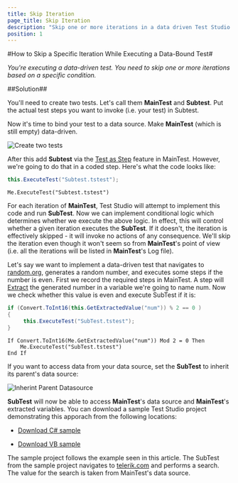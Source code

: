 ```yaml
---
title: Skip Iteration
page_title: Skip Iteration
description: "Skip one or more iterations in a data driven Test Studio test execution."
position: 1
---
```

#How to Skip a Specific Iteration While Executing a Data-Bound Test#

*You're executing a data-driven test. You need to skip one or more iterations based on a specific condition.*

##Solution##

You'll need to create two tests. Let's call them **MainTest** and **Subtest**. Put the actual test steps you want to invoke (i.e. your test) in Subtest.

Now it's time to bind your test to a data source. Make **MainTest** (which is still empty) data-driven.

![Create two tests][1]

After this add **Subtest** via the <a href="/features/custom-steps/test-as-step" target="_blank">Test as Step</a> feature in MainTest. However, we're going to do that in a coded step. Here's what the code looks like: 

```C#
this.ExecuteTest("Subtest.tstest");
```
```VB
Me.ExecuteTest("Subtest.tstest")
```

For each iteration of **MainTest**, Test Studio will attempt to implement this code and run **SubTest**. Now we can implement conditional logic which determines whether we execute the above logic. In effect, this will control whether a given iteration executes the **SubTest**. If it doesn't, the iteration is effectively skipped - it will invoke no actions of any consequence. We'll skip the iteration even though it won't seem so from **MainTest**'s point of view (i.e. all the iterations will be listed in **MainTest**'s Log file).
 
Let's say we want to implement a data-driven test that navigates to <a href="http://www.random.org/" target="_blank">random.org</a>, generates a random number, and executes some steps if the number is even. First we record the required steps in MainTest. A step will <a href="/advanced-topics/coded-samples/general/extracted-variables-in-code" target="_blank">Extract</a> the generated number in a variable we're going to name num. Now we check whether this value is even and execute SubTest if it is:

```C#
if (Convert.ToInt16(this.GetExtractedValue("num")) % 2 == 0 )
{
     this.ExecuteTest("SubTest.tstest");
}
```
```VB
If Convert.ToInt16(Me.GetExtractedValue("num")) Mod 2 = 0 Then
    Me.ExecuteTest("SubTest.tstest")
End If
```

If you want to access data from your data source, set the **SubTest** to inherit its parent's data source:

![Inherint Parent Datasource][2]

**SubTest** will now be able to access **MainTest**'s data source and **MainTest**'s extracted variables. You can download a sample Test Studio project demonstrating this apporach from the following locations:

* <a href="/demoslibrary/DDTSkipIteration_C.zip">Download C# sample</a>

* <a href="/demoslibrary/DDTSkipIteration_VB.zip">Download VB sample</a>

The sample project follows the example seen in this article. The SubTest from the sample project navigates to <a href="http://www.telerik.com/" target="_blank">telerik.com</a> and performs a search. The value for the search is taken from MainTest's data source.

[1]: /img/advanced-topics/coded-samples/general/skip-iteration/fig1.png
[2]: /img/advanced-topics/coded-samples/general/skip-iteration/fig2.png
